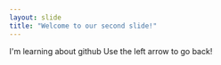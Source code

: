 ```yaml
---
layout: slide
title: "Welcome to our second slide!"
---
```

I'm learning about github
Use the left arrow to go back!
